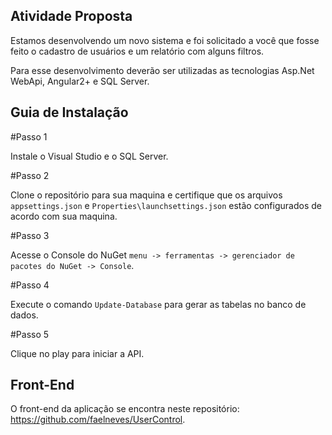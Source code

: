 ## Atividade Proposta

Estamos desenvolvendo um novo sistema e foi solicitado a você que fosse feito o cadastro de usuários e um relatório com alguns filtros.

Para esse desenvolvimento deverão ser utilizadas as tecnologias Asp.Net WebApi, Angular2+ e SQL Server.

## Guia de Instalação

#Passo 1

Instale o Visual Studio e o SQL Server.

#Passo 2

Clone o repositório para sua maquina e certifique que os arquivos `appsettings.json` e `Properties\launchsettings.json` estão configurados de acordo com sua maquina.

#Passo 3

Acesse o Console do NuGet `menu -> ferramentas -> gerenciador de pacotes do NuGet -> Console`.

#Passo 4

Execute o comando `Update-Database` para gerar as tabelas no banco de dados.

#Passo 5

Clique no play para iniciar a API.


## Front-End

O front-end da aplicação se encontra neste repositório: https://github.com/faelneves/UserControl.
